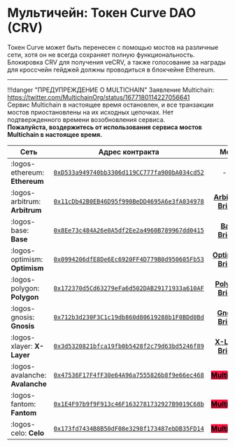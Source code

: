<h1>Мультичейн: Токен Curve DAO (CRV)</h1>

Токен Curve может быть перенесен с помощью мостов на различные сети, хотя он не всегда сохраняет полную функциональность. Блокировка CRV для получения veCRV, а также голосование за награды для кроссчейн гейджей должны проводиться в блокчейне Ethereum.

---

!!!danger "ПРЕДУПРЕЖДЕНИЕ О MULTICHAIN"
    Заявление Multichain: https://twitter.com/MultichainOrg/status/1677180114227056641  
    Сервис Multichain в настоящее время остановлен, и все транзакции мостов приостановлены на их исходных цепочках. 
    Нет подтвержденного времени возобновления сервиса.  
    **Пожалуйста, воздержитесь от использования сервиса мостов Multichain в настоящее время.**

| Сеть | Адрес контракта | Мост |
| ------- | :--------------: | :----: |
| :logos-ethereum: **Ethereum** | [`0xD533a949740bb3306d119CC777fa900bA034cd52`](https://etherscan.io/token/0xd533a949740bb3306d119cc777fa900ba034cd52) | --- |
| :logos-arbitrum: **Arbitrum** | [`0x11cDb42B0EB46D95f990BeDD4695A6e3fA034978`](https://arbiscan.io/address/0x11cDb42B0EB46D95f990BeDD4695A6e3fA034978) | [**Arbitrum Bridge**](https://bridge.arbitrum.io/)​ |
| :logos-base: **Base** | [`0x8Ee73c484A26e0A5df2Ee2a4960B789967dd0415`](https://basescan.org/address/0x8Ee73c484A26e0A5df2Ee2a4960B789967dd0415) | [**Base Bridge**](https://bridge.base.org/deposit) |
| :logos-optimism: **Optimism** | [`0x0994206dfE8De6Ec6920FF4D779B0d950605Fb53`](https://optimistic.etherscan.io/address/0x0994206dfe8de6ec6920ff4d779b0d950605fb53) | [**Optimism Bridge**](https://app.optimism.io/bridge) |
| :logos-polygon: **Polygon** | [`0x172370d5Cd63279eFa6d502DAB29171933a610AF`](https://polygonscan.com/address/0x172370d5cd63279efa6d502dab29171933a610af) | [**Polygon Bridge**](https://wallet.polygon.technology/bridge/)​ |
| :logos-gnosis: **Gnosis** | [`0x712b3d230F3C1c19db860d80619288b1F0BDd0Bd`](https://gnosisscan.io/address/0x712b3d230f3c1c19db860d80619288b1f0bdd0bd) | [**Gnosis Bridge**](https://bridge.gnosischain.com/)​ |
| :logos-xlayer: **X-Layer** | [`0x3d5320821bfca19fb0b5428f2c79d63bd5246f89`](https://www.okx.com/web3/explorer/xlayer/address/0x3d5320821bfca19fb0b5428f2c79d63bd5246f89) | [**X-Layer Bridge**](https://www.okx.com/xlayer/bridge)​ |
| :logos-avalanche: **Avalanche**​ | [`0x47536F17F4fF30e64A96a7555826b8f9e66ec468`](https://snowtrace.io/address/0x47536f17f4ff30e64a96a7555826b8f9e66ec468) | [**<mark style="background-color: #f31743; color: black">Multichain</mark>**](https://multichain.org/)​ |
| :logos-fantom: **Fantom**​ | [`0x1E4F97b9f9F913c46F1632781732927B9019C68b`](https://ftmscout.com/address/0x1e4f97b9f9f913c46f1632781732927b9019c68b) | [**<mark style="background-color: #f31743; color: black">Multichain</mark>**](https://multichain.org/)​ |
| :logos-celo: **Celo**​ | [`0x173fd7434B8B50dF08e3298f173487ebDB35FD14`](https://explorer.celo.org/mainnet/address/0x173fd7434b8b50df08e3298f173487ebdb35fd14) | [**<mark style="background-color: #f31743; color: black">Multichain</mark>**](https://multichain.org/)​ |
